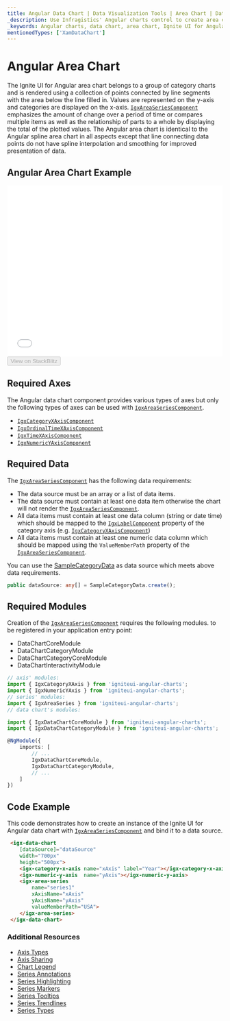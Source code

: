 ```yaml
---
title: Angular Data Chart | Data Visualization Tools | Area Chart | Data Binding | Infragistics
_description: Use Infragistics' Angular charts control to create area charts. Learn about our Ignite UI for Angular graph types!
_keywords: Angular charts, data chart, area chart, Ignite UI for Angular, Infragistics
mentionedTypes: ['XamDataChart']
---
```


# Angular Area Chart

The Ignite UI for Angular area chart belongs to a group of category charts and is rendered using a collection of points connected by line segments with the area below the line filled in. Values are represented on the y-axis and categories are displayed on the x-axis. [`IgxAreaSeriesComponent`]({environment:dvApiBaseUrl}/products/ignite-ui-angular/api/docs/typescript/latest/classes/igxareaseriescomponent.html) emphasizes the amount of change over a period of time or compares multiple items as well as the relationship of parts to a whole by displaying the total of the plotted values. The Angular area chart is identical to the Angular spline area chart in all aspects except that line connecting data points do not have spline interpolation and smoothing for improved presentation of data.

## Angular Area Chart Example

<div class="sample-container loading" style="height: 400px">
    <iframe id="data-chart-type-category-series-iframe" src='{environment:dvDemosBaseUrl}/charts/data-chart-type-category-area-series' width="100%" height="100%" seamless frameBorder="0" onload="onXPlatSampleIframeContentLoaded(this);" alt="Angular Area Chart Example"></iframe>
</div>
<div>
    <button data-localize="stackblitz" disabled class="stackblitz-btn" data-iframe-id="data-chart-type-category-series-iframe" data-demos-base-url="{environment:dvDemosBaseUrl}">View on StackBlitz
    </button>


</div>

<div class="divider--half"></div>

## Required Axes

The Angular data chart component provides various types of axes but only the following types of axes can be used with [`IgxAreaSeriesComponent`]({environment:dvApiBaseUrl}/products/ignite-ui-angular/api/docs/typescript/latest/classes/igxareaseriescomponent.html).

-   [`IgxCategoryXAxisComponent`]({environment:dvApiBaseUrl}/products/ignite-ui-angular/api/docs/typescript/latest/classes/igxcategoryxaxiscomponent.html)
-   [`IgxOrdinalTimeXAxisComponent`]({environment:dvApiBaseUrl}/products/ignite-ui-angular/api/docs/typescript/latest/classes/igxordinaltimexaxiscomponent.html)
-   [`IgxTimeXAxisComponent`]({environment:dvApiBaseUrl}/products/ignite-ui-angular/api/docs/typescript/latest/classes/igxtimexaxiscomponent.html)
-   [`IgxNumericYAxisComponent`]({environment:dvApiBaseUrl}/products/ignite-ui-angular/api/docs/typescript/latest/classes/igxnumericyaxiscomponent.html)

## Required Data

The [`IgxAreaSeriesComponent`]({environment:dvApiBaseUrl}/products/ignite-ui-angular/api/docs/typescript/latest/classes/igxareaseriescomponent.html) has the following data requirements:

-   The data source must be an array or a list of data items.
-   The data source must contain at least one data item otherwise the chart will not render the [`IgxAreaSeriesComponent`]({environment:dvApiBaseUrl}/products/ignite-ui-angular/api/docs/typescript/latest/classes/igxareaseriescomponent.html).
-   All data items must contain at least one data column (string or date time) which should be mapped to the [`IgxLabelComponent`]({environment:dvApiBaseUrl}/products/ignite-ui-angular/api/docs/typescript/latest/classes/igxlabelcomponent.html) property of the category axis (e.g. [`IgxCategoryXAxisComponent`]({environment:dvApiBaseUrl}/products/ignite-ui-angular/api/docs/typescript/latest/classes/igxcategoryxaxiscomponent.html))
-   All data items must contain at least one numeric data column which should be mapped using the `ValueMemberPath` property of the [`IgxAreaSeriesComponent`]({environment:dvApiBaseUrl}/products/ignite-ui-angular/api/docs/typescript/latest/classes/igxareaseriescomponent.html).

You can use the [SampleCategoryData](data-chart-data-sources-category.md) as data source which meets above data requirements.

```ts
public dataSource: any[] = SampleCategoryData.create();
```

## Required Modules

Creation of the [`IgxAreaSeriesComponent`]({environment:dvApiBaseUrl}/products/ignite-ui-angular/api/docs/typescript/latest/classes/igxareaseriescomponent.html) requires the following modules<!-- Angular, React, WebComponents -->.<!-- end: Angular, React, WebComponents --><!-- Blazor --> to be registered in your application entry point:

-   DataChartCoreModule
-   DataChartCategoryModule
-   DataChartCategoryCoreModule
-   DataChartInteractivityModule
        <!-- end: Blazor -->

```ts
// axis' modules:
import { IgxCategoryXAxis } from 'igniteui-angular-charts';
import { IgxNumericYAxis } from 'igniteui-angular-charts';
// series' modules:
import { IgxAreaSeries } from 'igniteui-angular-charts';
// data chart's modules:

import { IgxDataChartCoreModule } from 'igniteui-angular-charts';
import { IgxDataChartCategoryModule } from 'igniteui-angular-charts';

@NgModule({
    imports: [
        // ...
        IgxDataChartCoreModule,
        IgxDataChartCategoryModule,
        // ...
    ]
})
```

## Code Example

This code demonstrates how to create an instance of the Ignite UI for Angular data chart with [`IgxAreaSeriesComponent`]({environment:dvApiBaseUrl}/products/ignite-ui-angular/api/docs/typescript/latest/classes/igxareaseriescomponent.html) and bind it to a data source.

```html
 <igx-data-chart
    [dataSource]="dataSource"
    width="700px"
    height="500px">
    <igx-category-x-axis name="xAxis" label="Year"></igx-category-x-axis>
    <igx-numeric-y-axis  name="yAxis"></igx-numeric-y-axis>
    <igx-area-series
        name="series1"
        xAxisName="xAxis"
        yAxisName="yAxis"
        valueMemberPath="USA">
    </igx-area-series>
 </igx-data-chart>
```

### Additional Resources

-   [Axis Types](data-chart-axis-types.md)
-   [Axis Sharing](data-chart-axis-sharing.md)
-   [Chart Legend](data-chart-legends.md)
-   [Series Annotations](data-chart-series-annotations.md)
-   [Series Highlighting](data-chart-series-highlighting.md)
-   [Series Markers](data-chart-series-markers.md)
-   [Series Tooltips](data-chart-series-tooltips.md)
-   [Series Trendlines](data-chart-series-trendlines.md)
-   [Series Types](data-chart-series-types.md)
